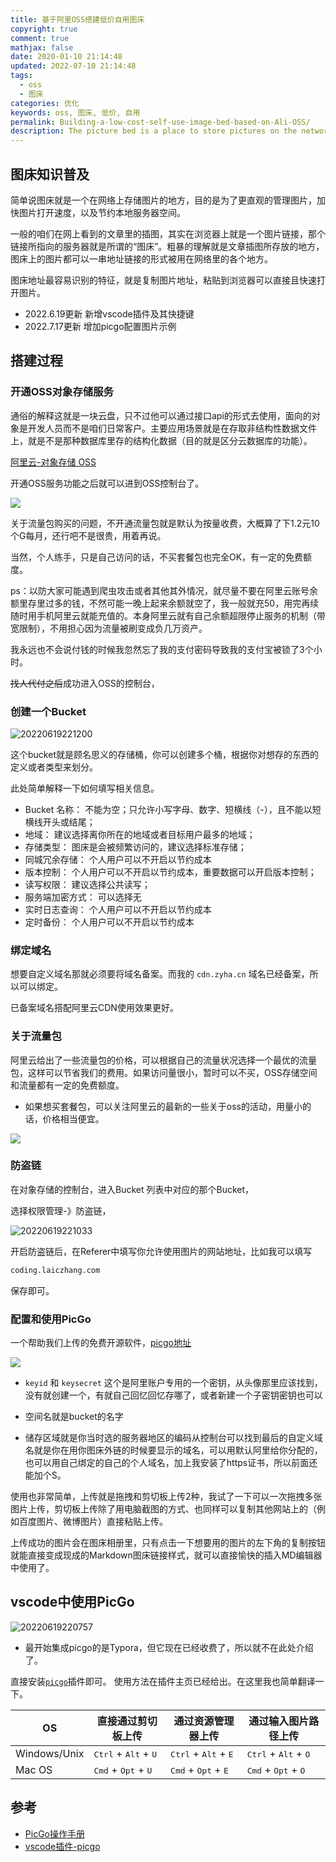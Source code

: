 ```yaml
---
title: 基于阿里OSS搭建低价自用图床
copyright: true
comment: true
mathjax: false
date: 2020-01-10 21:14:48
updated: 2022-07-10 21:14:48
tags:
  - oss
  - 图床
categories: 优化
keywords: oss, 图床, 低价, 自用
permalink: Building-a-low-cost-self-use-image-bed-based-on-Ali-OSS/
description: The picture bed is a place to store pictures on the network. The purpose is to manage pictures more intuitively, speed up the opening of pictures, and save space on the local server.
---
```

## 图床知识普及

简单说图床就是一个在网络上存储图片的地方，目的是为了更直观的管理图片，加快图片打开速度，以及节约本地服务器空间。

一般的咱们在网上看到的文章里的插图，其实在浏览器上就是一个图片链接，那个链接所指向的服务器就是所谓的“图床”。粗暴的理解就是文章插图所存放的地方，图床上的图片都可以一串地址链接的形式被用在网络里的各个地方。

图床地址最容易识别的特征，就是复制图片地址，粘贴到浏览器可以直接且快速打开图片。

- 2022.6.19更新 新增vscode插件及其快捷键
- 2022.7.17更新 增加picgo配置图片示例
<!-- more -->
## 搭建过程

### 开通OSS对象存储服务

通俗的解释这就是一块云盘，只不过他可以通过接口api的形式去使用，面向的对象是开发人员而不是咱们日常客户。主要应用场景就是在存取非结构性数据文件上，就是不是那种数据库里存的结构化数据（目的就是区分云数据库的功能）。

[阿里云-对象存储 OSS](https://www.aliyun.com/product/oss?userCode=ssxle8y1)

开通OSS服务功能之后就可以进到OSS控制台了。

![](https://cdn.zyha.cn/blog/oss-images-bed/20200110214237.png?x-oss-process=style/blog)

关于流量包购买的问题，不开通流量包就是默认为按量收费，大概算了下1.2元10个G每月，还行吧不是很贵，用着再说。

当然，个人练手，只是自己访问的话，不买套餐包也完全OK，有一定的免费额度。

ps：以防大家可能遇到爬虫攻击或者其他其外情况，就尽量不要在阿里云账号余额里存里过多的钱，不然可能一晚上起来余额就空了，我一般就充50，用完再续随时用手机阿里云就能充值的。本身阿里云就有自己余额超限停止服务的机制（带宽限制），不用担心因为流量被刷变成负几万资产。

我永远也不会说付钱的时候我忽然忘了我的支付密码导致我的支付宝被锁了3个小时。

~~找人代付之后~~成功进入OSS的控制台，

### 创建一个Bucket

![20220619221200](https://cdn.zyha.cn/public/upload/20220619221200.png?x-oss-process=style/blog)

这个bucket就是顾名思义的存储桶，你可以创建多个桶，根据你对想存的东西的定义或者类型来划分。

此处简单解释一下如何填写相关信息。

- Bucket 名称： 不能为空；只允许小写字母、数字、短横线（-），且不能以短横线开头或结尾；
- 地域： 建议选择离你所在的地域或者目标用户最多的地域；
- 存储类型： 图床是会被频繁访问的，建议选择标准存储；
- 同城冗余存储： 个人用户可以不开启以节约成本
- 版本控制： 个人用户可以不开启以节约成本，重要数据可以开启版本控制；
- 读写权限： 建议选择公共读写；
- 服务端加密方式： 可以选择无
- 实时日志查询： 个人用户可以不开启以节约成本
- 定时备份： 个人用户可以不开启以节约成本

### 绑定域名

想要自定义域名那就必须要将域名备案。而我的 `cdn.zyha.cn` 域名已经备案，所以可以绑定。

已备案域名搭配阿里云CDN使用效果更好。

### 关于流量包

阿里云给出了一些流量包的价格，可以根据自己的流量状况选择一个最优的流量包，这样可以节省我们的费用。如果访问量很小，暂时可以不买，OSS存储空间和流量都有一定的免费额度。

- 如果想买套餐包，可以关注阿里云的最新的一些关于oss的活动，用量小的话，价格相当便宜。

![](
https://cdn.zyha.cn/blog/oss-images-bed/20200110212720.png?x-oss-process=style/blog)

### 防盗链

在对象存储的控制台，进入Bucket 列表中对应的那个Bucket，

选择权限管理-》防盗链，

![20220619221033](https://cdn.zyha.cn/public/upload/20220619221033.png?x-oss-process=style/blog)

开启防盗链后，在Referer中填写你允许使用图片的网站地址，比如我可以填写

```txt
coding.laiczhang.com
```

保存即可。

### 配置和使用PicGo

一个帮助我们上传的免费开源软件，[picgo地址](https://picgo.github.io/PicGo-Doc/zh/)

![](https://cdn.zyha.cn/blog/oss-images-bed/20200110220739.png?x-oss-process=style/blog)

- `keyid` 和 `keysecret` 这个是阿里账户专用的一个密钥，从头像那里应该找到，没有就创建一个，有就自己回忆回忆存哪了，或者新建一个子密钥密钥也可以

- 空间名就是bucket的名字

- 储存区域就是你当时选的服务器地区的编码从控制台可以找到最后的自定义域名就是你在用你图床外链的时候要显示的域名，可以用默认阿里给你分配的，也可以用自己绑定的自己的个人域名，加上我安装了https证书，所以前面还能加个S。

使用也非常简单，上传就是拖拽和剪切板上传2种，我试了一下可以一次拖拽多张图片上传，剪切板上传除了用电脑截图的方式、也同样可以复制其他网站上的（例如百度图片、微博图片）直接粘贴上传。

上传成功的图片会在图床相册里，只有点击一下想要用的图片的左下角的复制按钮就能直接变成现成的Markdown图床链接样式，就可以直接愉快的插入MD编辑器中使用了。

## vscode中使用PicGo

![20220619220757](https://cdn.zyha.cn/public/upload/20220619220757.png)

- 最开始集成picgo的是Typora，但它现在已经收费了，所以就不在此处介绍了。

直接安装[`picgo`](https://marketplace.visualstudio.com/items?itemName=Spades.vs-picgo)插件即可。
使用方法在插件主页已经给出。在这里我也简单翻译一下。

| OS           | 直接通过剪切板上传               | 通过资源管理器上传                  | 通过输入图片路径上传               |
| ------------ | --------------- | -------------------- | --------------------- |
| Windows/Unix | <kbd>Ctrl</kbd> + <kbd>Alt</kbd> + <kbd>U</kbd> | <kbd>Ctrl</kbd> + <kbd>Alt</kbd> + <kbd>E</kbd> | <kbd>Ctrl</kbd> + <kbd>Alt</kbd> + <kbd>O</kbd> |
| Mac OS          | <kbd>Cmd</kbd> + <kbd>Opt</kbd> + <kbd>U</kbd>  | <kbd>Cmd</kbd> + <kbd>Opt</kbd> + <kbd>E</kbd>  | <kbd>Cmd</kbd> + <kbd>Opt</kbd> + <kbd>O</kbd>  |

## 参考

- [PicGo操作手册](https://picgo.github.io/PicGo-Doc/zh/)
- [vscode插件-picgo](https://marketplace.visualstudio.com/items?itemName=Spades.vs-picgo)
